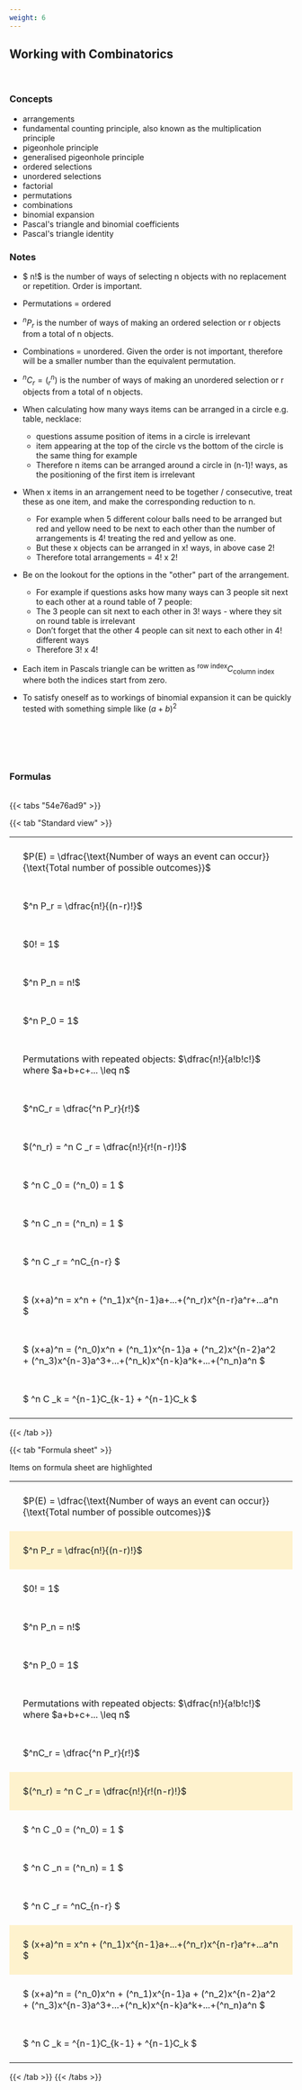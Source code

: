 ```yaml
---
weight: 6
---
```


## Working with Combinatorics
<br>

###   Concepts 

 - arrangements
 - fundamental counting principle, also known as the multiplication principle
 - pigeonhole principle
 - generalised pigeonhole principle
 - ordered selections
 - unordered selections
 - factorial
 - permutations
 - combinations
 - binomial expansion
 - Pascal's triangle and binomial coefficients
 - Pascal's triangle identity


###   Notes 

 - $ n!$ is the number of ways of selecting n objects with no replacement or repetition.  Order is important.

 - Permutations = ordered

 - $^nP_r$ is the number of ways of making an ordered selection or r objects from a total of n objects.

 - Combinations = unordered.  Given the order is not important, therefore will be a smaller number than the equivalent permutation.

 - $^nC_r = (^n_r)$ is the number of ways of making an unordered selection or r objects from a total of n objects.

 - When calculating how many ways items can be arranged in a circle e.g. table, necklace:
    * questions assume position of items in a circle is irrelevant
    * item appearing at the top of the circle vs the bottom of the circle is the same thing for example
    * Therefore n items can be arranged around a circle in (n-1)! ways, as the positioning of the first item is irrelevant

 - When x items in an arrangement need to be together / consecutive, treat these as one item, and make the corresponding reduction to n.
     * For example when 5 different colour balls need to be arranged but red and yellow need to be next to each other than the number of arrangements is 4! treating the red and yellow as one.
     * But these x objects can be arranged in x! ways, in above case 2!
    * Therefore total arrangements  = 4! x 2!

 - Be on the lookout for the options in the "other" part of the arrangement.
    * For example if questions asks how many ways can 3 people sit next to each other at a round table of 7 people:
    * The 3 people can sit next to each other in 3! ways  - where they sit on round table is irrelevant
    * Don’t forget that the other 4 people can sit next to each other in 4! different ways
    * Therefore 3! x 4!

 - Each item in Pascals triangle can be written as $^{\text{row index}}C_{\text{column index}}$ where both the indices start from zero.
 
 - To satisfy oneself as to workings of binomial expansion it can be quickly tested with something simple like $(a+b)^2$



<BR><BR>



<br>


### Formulas
<br>
{{< tabs "54e76ad9" >}}

{{< tab "Standard view" >}}

<style type="text/css">
#T_standard_ad7f645d3e4bafe5 th.col_heading {
  text-align: left;
  font-size: 1em;
}
#T_standard_ad7f645d3e4bafe5 td {
  text-align: left;
  font-size: 1em;
  padding: 1.5em;
}
</style>
<table id="T_standard_ad7f645d3e4bafe5">
  <thead>
  </thead>
  <tbody>
    <tr>
      <td id="T_standard_ad7f645d3e4bafe5_row0_col0" class="data row0 col0" >$P(E) = \dfrac{\text{Number of ways an event can occur}}{\text{Total number of possible outcomes}}$</td>
    </tr>
    <tr>
      <td id="T_standard_ad7f645d3e4bafe5_row1_col0" class="data row1 col0" >$^n P_r = \dfrac{n!}{(n-r)!}$</td>
    </tr>
    <tr>
      <td id="T_standard_ad7f645d3e4bafe5_row2_col0" class="data row2 col0" >$0! = 1$</td>
    </tr>
    <tr>
      <td id="T_standard_ad7f645d3e4bafe5_row3_col0" class="data row3 col0" >$^n P_n = n!$</td>
    </tr>
    <tr>
      <td id="T_standard_ad7f645d3e4bafe5_row4_col0" class="data row4 col0" >$^n P_0 = 1$</td>
    </tr>
    <tr>
      <td id="T_standard_ad7f645d3e4bafe5_row5_col0" class="data row5 col0" >Permutations with repeated objects: $\dfrac{n!}{a!b!c!}$ where $a+b+c+... \leq n$</td>
    </tr>
    <tr>
      <td id="T_standard_ad7f645d3e4bafe5_row6_col0" class="data row6 col0" >$^nC_r = \dfrac{^n P_r}{r!}$</td>
    </tr>
    <tr>
      <td id="T_standard_ad7f645d3e4bafe5_row7_col0" class="data row7 col0" >$(^n_r) = ^n C _r = \dfrac{n!}{r!(n-r)!}$</td>
    </tr>
    <tr>
      <td id="T_standard_ad7f645d3e4bafe5_row8_col0" class="data row8 col0" >$ ^n C _0 = (^n_0) = 1 $</td>
    </tr>
    <tr>
      <td id="T_standard_ad7f645d3e4bafe5_row9_col0" class="data row9 col0" >$ ^n C _n = (^n_n) = 1 $</td>
    </tr>
    <tr>
      <td id="T_standard_ad7f645d3e4bafe5_row10_col0" class="data row10 col0" >$ ^n C _r = ^nC_{n-r} $</td>
    </tr>
    <tr>
      <td id="T_standard_ad7f645d3e4bafe5_row11_col0" class="data row11 col0" >$ (x+a)^n = x^n + (^n_1)x^{n-1}a+...+(^n_r)x^{n-r}a^r+...a^n    $</td>
    </tr>
    <tr>
      <td id="T_standard_ad7f645d3e4bafe5_row12_col0" class="data row12 col0" >$ (x+a)^n = (^n_0)x^n + (^n_1)x^{n-1}a + (^n_2)x^{n-2}a^2 + (^n_3)x^{n-3}a^3+...+(^n_k)x^{n-k}a^k+...+(^n_n)a^n $</td>
    </tr>
    <tr>
      <td id="T_standard_ad7f645d3e4bafe5_row13_col0" class="data row13 col0" >$ ^n C _k = ^{n-1}C_{k-1} + ^{n-1}C_k $</td>
    </tr>
  </tbody>
</table>
{{< /tab >}}

{{< tab "Formula sheet" >}}

Items on formula sheet are highlighted 
<br>
<style type="text/css">
#T_formula_sheet_1c5fc8f668f13a28 th.col_heading {
  text-align: left;
  font-size: 1em;
}
#T_formula_sheet_1c5fc8f668f13a28 td {
  text-align: left;
  font-size: 1em;
  padding: 1.5em;
}
#T_formula_sheet_1c5fc8f668f13a28_row0_col0, #T_formula_sheet_1c5fc8f668f13a28_row2_col0, #T_formula_sheet_1c5fc8f668f13a28_row3_col0, #T_formula_sheet_1c5fc8f668f13a28_row4_col0, #T_formula_sheet_1c5fc8f668f13a28_row5_col0, #T_formula_sheet_1c5fc8f668f13a28_row6_col0, #T_formula_sheet_1c5fc8f668f13a28_row8_col0, #T_formula_sheet_1c5fc8f668f13a28_row9_col0, #T_formula_sheet_1c5fc8f668f13a28_row10_col0, #T_formula_sheet_1c5fc8f668f13a28_row12_col0, #T_formula_sheet_1c5fc8f668f13a28_row13_col0 {
  background-color: rgba(0,0,0,0);
}
#T_formula_sheet_1c5fc8f668f13a28_row1_col0, #T_formula_sheet_1c5fc8f668f13a28_row7_col0, #T_formula_sheet_1c5fc8f668f13a28_row11_col0 {
  background-color: rgba(255,194,10, 0.2);
}
</style>
<table id="T_formula_sheet_1c5fc8f668f13a28">
  <thead>
  </thead>
  <tbody>
    <tr>
      <td id="T_formula_sheet_1c5fc8f668f13a28_row0_col0" class="data row0 col0" >$P(E) = \dfrac{\text{Number of ways an event can occur}}{\text{Total number of possible outcomes}}$</td>
    </tr>
    <tr>
      <td id="T_formula_sheet_1c5fc8f668f13a28_row1_col0" class="data row1 col0" >$^n P_r = \dfrac{n!}{(n-r)!}$</td>
    </tr>
    <tr>
      <td id="T_formula_sheet_1c5fc8f668f13a28_row2_col0" class="data row2 col0" >$0! = 1$</td>
    </tr>
    <tr>
      <td id="T_formula_sheet_1c5fc8f668f13a28_row3_col0" class="data row3 col0" >$^n P_n = n!$</td>
    </tr>
    <tr>
      <td id="T_formula_sheet_1c5fc8f668f13a28_row4_col0" class="data row4 col0" >$^n P_0 = 1$</td>
    </tr>
    <tr>
      <td id="T_formula_sheet_1c5fc8f668f13a28_row5_col0" class="data row5 col0" >Permutations with repeated objects: $\dfrac{n!}{a!b!c!}$ where $a+b+c+... \leq n$</td>
    </tr>
    <tr>
      <td id="T_formula_sheet_1c5fc8f668f13a28_row6_col0" class="data row6 col0" >$^nC_r = \dfrac{^n P_r}{r!}$</td>
    </tr>
    <tr>
      <td id="T_formula_sheet_1c5fc8f668f13a28_row7_col0" class="data row7 col0" >$(^n_r) = ^n C _r = \dfrac{n!}{r!(n-r)!}$</td>
    </tr>
    <tr>
      <td id="T_formula_sheet_1c5fc8f668f13a28_row8_col0" class="data row8 col0" >$ ^n C _0 = (^n_0) = 1 $</td>
    </tr>
    <tr>
      <td id="T_formula_sheet_1c5fc8f668f13a28_row9_col0" class="data row9 col0" >$ ^n C _n = (^n_n) = 1 $</td>
    </tr>
    <tr>
      <td id="T_formula_sheet_1c5fc8f668f13a28_row10_col0" class="data row10 col0" >$ ^n C _r = ^nC_{n-r} $</td>
    </tr>
    <tr>
      <td id="T_formula_sheet_1c5fc8f668f13a28_row11_col0" class="data row11 col0" >$ (x+a)^n = x^n + (^n_1)x^{n-1}a+...+(^n_r)x^{n-r}a^r+...a^n    $</td>
    </tr>
    <tr>
      <td id="T_formula_sheet_1c5fc8f668f13a28_row12_col0" class="data row12 col0" >$ (x+a)^n = (^n_0)x^n + (^n_1)x^{n-1}a + (^n_2)x^{n-2}a^2 + (^n_3)x^{n-3}a^3+...+(^n_k)x^{n-k}a^k+...+(^n_n)a^n $</td>
    </tr>
    <tr>
      <td id="T_formula_sheet_1c5fc8f668f13a28_row13_col0" class="data row13 col0" >$ ^n C _k = ^{n-1}C_{k-1} + ^{n-1}C_k $</td>
    </tr>
  </tbody>
</table>
{{< /tab >}}
{{< /tabs >}}